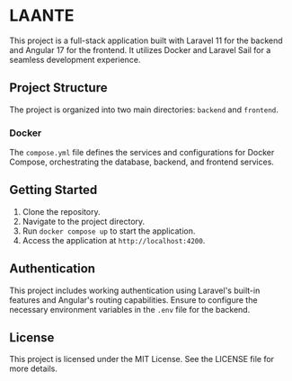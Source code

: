 # LAANTE

This project is a full-stack application built with Laravel 11 for the backend and Angular 17 for the frontend. It utilizes Docker and Laravel Sail for a seamless development experience.

## Project Structure

The project is organized into two main directories: `backend` and `frontend`.

### Docker

The `compose.yml` file defines the services and configurations for Docker Compose, orchestrating the database, backend, and frontend services.

## Getting Started

1. Clone the repository.
2. Navigate to the project directory.
3. Run `docker compose up` to start the application.
4. Access the application at `http://localhost:4200`.

## Authentication

This project includes working authentication using Laravel's built-in features and Angular's routing capabilities. Ensure to configure the necessary environment variables in the `.env` file for the backend.

## License

This project is licensed under the MIT License. See the LICENSE file for more details.